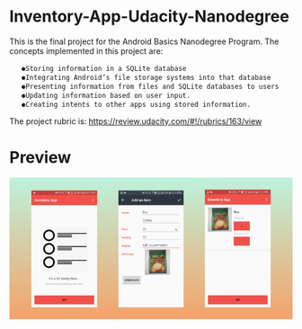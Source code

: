 # Inventory-App-Udacity-Nanodegree
This is the final project for the Android Basics Nanodegree Program. The concepts implemented in this project are:

       ⚈Storing information in a SQLite database
       ⚈Integrating Android’s file storage systems into that database
       ⚈Presenting information from files and SQLite databases to users      
       ⚈Updating information based on user input.
       ⚈Creating intents to other apps using stored information.
    
The project rubric is: https://review.udacity.com/#!/rubrics/163/view

# Preview
![Alt Preview](https://github.com/Sherry112/Inventory-App-Udacity-Nanodegree/blob/master/Inventory.png)
